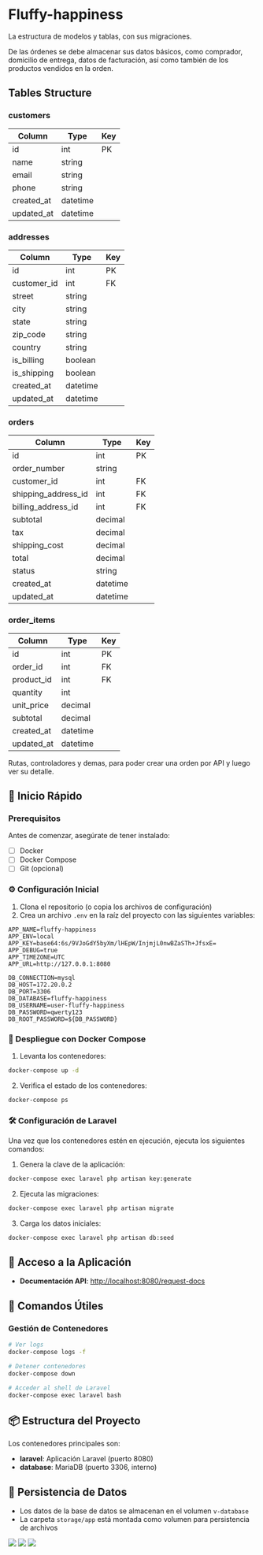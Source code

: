 # Fluffy-happiness

La estructura de modelos y tablas, con sus migraciones.

De las órdenes se debe almacenar sus datos básicos, como comprador, domicilio de entrega, datos de facturación, así como también de los productos vendidos en la orden.

## Tables Structure

### customers
| Column | Type | Key |
|--------|------|-----|
| id | int | PK |
| name | string | |
| email | string | |
| phone | string | |
| created_at | datetime | |
| updated_at | datetime | |

### addresses
| Column | Type | Key |
|--------|------|-----|
| id | int | PK |
| customer_id | int | FK |
| street | string | |
| city | string | |
| state | string | |
| zip_code | string | |
| country | string | |
| is_billing | boolean | |
| is_shipping | boolean | |
| created_at | datetime | |
| updated_at | datetime | |

### orders
| Column | Type | Key |
|--------|------|-----|
| id | int | PK |
| order_number | string | |
| customer_id | int | FK |
| shipping_address_id | int | FK |
| billing_address_id | int | FK |
| subtotal | decimal | |
| tax | decimal | |
| shipping_cost | decimal | |
| total | decimal | |
| status | string | |
| created_at | datetime | |
| updated_at | datetime | |

### order_items
| Column | Type | Key |
|--------|------|-----|
| id | int | PK |
| order_id | int | FK |
| product_id | int | FK |
| quantity | int | |
| unit_price | decimal | |
| subtotal | decimal | |
| created_at | datetime | |
| updated_at | datetime


Rutas, controladores y demas, para poder crear una orden por API y luego ver su detalle.




## 🚀 Inicio Rápido

### Prerequisitos

Antes de comenzar, asegúrate de tener instalado:

- [ ] Docker
- [ ] Docker Compose
- [ ] Git (opcional)

### ⚙️ Configuración Inicial

1. Clona el repositorio (o copia los archivos de configuración)
2. Crea un archivo `.env` en la raíz del proyecto con las siguientes variables:

```env
APP_NAME=fluffy-happiness
APP_ENV=local
APP_KEY=base64:6s/9VJoGdY5byXm/lHEpW/InjmjL0nwBZaSTh+JfsxE=
APP_DEBUG=true
APP_TIMEZONE=UTC
APP_URL=http://127.0.0.1:8080

DB_CONNECTION=mysql
DB_HOST=172.20.0.2
DB_PORT=3306
DB_DATABASE=fluffy-happiness
DB_USERNAME=user-fluffy-happiness
DB_PASSWORD=qwerty123
DB_ROOT_PASSWORD=${DB_PASSWORD}
```

### 🐳 Despliegue con Docker Compose

1. Levanta los contenedores:
```bash
docker-compose up -d
```

2. Verifica el estado de los contenedores:
```bash
docker-compose ps
```

### 🛠️ Configuración de Laravel

Una vez que los contenedores estén en ejecución, ejecuta los siguientes comandos:

1. Genera la clave de la aplicación:
```bash
docker-compose exec laravel php artisan key:generate
```

2. Ejecuta las migraciones:
```bash
docker-compose exec laravel php artisan migrate
```

3. Carga los datos iniciales:
```bash
docker-compose exec laravel php artisan db:seed
```

## 📝 Acceso a la Aplicación

- **Documentación API**: [http://localhost:8080/request-docs](http://localhost:8080/request-docs)

## 🔧 Comandos Útiles

### Gestión de Contenedores

```bash
# Ver logs
docker-compose logs -f

# Detener contenedores
docker-compose down

# Acceder al shell de Laravel
docker-compose exec laravel bash
```

## 📦 Estructura del Proyecto

Los contenedores principales son:

- **laravel**: Aplicación Laravel (puerto 8080)
- **database**: MariaDB (puerto 3306, interno)

## 💾 Persistencia de Datos

- Los datos de la base de datos se almacenan en el volumen `v-database`
- La carpeta `storage/app` está montada como volumen para persistencia de archivos


![](/mnt/Datos/Proyectos/fluffy-happiness/public/images/EstructuraTablas.png)
![](/mnt/Datos/Proyectos/fluffy-happiness/public/images/CrearOrdenes.png)
![](/mnt/Datos/Proyectos/fluffy-happiness/public/images/ConfirmacionOrdenPorEmail.png)
